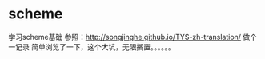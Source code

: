# scheme
学习scheme基础
参照：http://songjinghe.github.io/TYS-zh-translation/
做个一记录
简单浏览了一下，这个大坑，无限搁置。。。。。。
